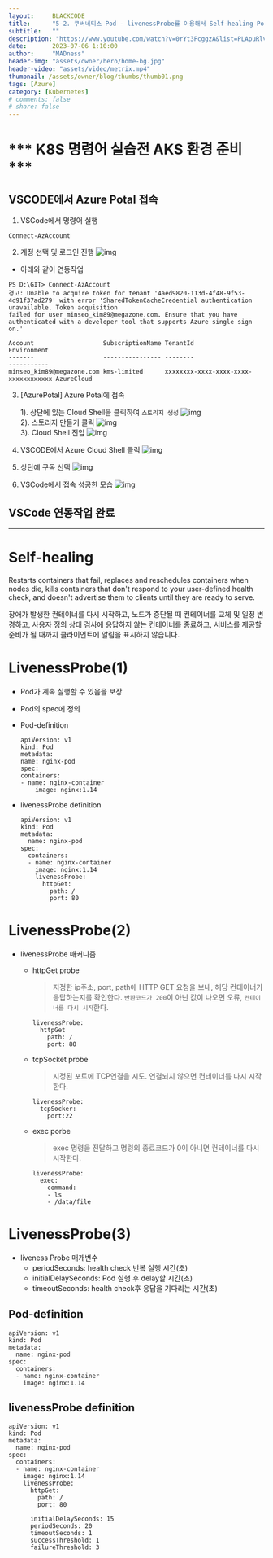 ```yaml
---
layout:     BLACKCODE
title:      "5-2. 쿠버네티스 Pod - livenessProbe를 이용해서 Self-healing Pod 만들기"
subtitle:   ""
description: "https://www.youtube.com/watch?v=0rYt3PcggzA&list=PLApuRlvrZKohaBHvXAOhUD-RxD0uQ3z0c&index=10"
date:       2023-07-06 1:10:00
author:     "MADness"
header-img: "assets/owner/hero/home-bg.jpg"
header-video: "assets/video/metrix.mp4"
thumbnail: /assets/owner/blog/thumbs/thumb01.png
tags: [Azure]
category: [Kubernetes]
# comments: false
# share: false
---
```


# *** K8S 명령어 실습전 AKS 환경 준비 ***

## VSCODE에서 Azure Potal 접속
1. VSCode에서 명령어 실행
```
Connect-AzAccount
```

2. 계정 선택 및 로그인 진행
![img](https://github.com/IIBlackCode/IIBlackCode.github.io/blob/master/_posts/Category/Kubernetes/img/Connect-AzAccount.PNG?raw=true)

* 아래와 같이 연동작업 

```
PS D:\GIT> Connect-AzAccount
경고: Unable to acquire token for tenant '4aed9820-113d-4f48-9f53-4d91f37ad279' with error 'SharedTokenCacheCredential authentication unavailable. Token acquisition 
failed for user minseo_kim89@megazone.com. Ensure that you have authenticated with a developer tool that supports Azure single sign on.'

Account                   SubscriptionName TenantId                             Environment
-------                   ---------------- --------                             -----------
minseo_kim89@megazone.com kms-limited      xxxxxxxx-xxxx-xxxx-xxxx-xxxxxxxxxxxx AzureCloud
```
3. [AzurePotal] Azure Potal에 접속
    
    1). 상단에 있는 Cloud Shell을 클릭하여 `스토리지 생성`
![img](https://github.com/IIBlackCode/IIBlackCode.github.io/blob/master/_posts/Category/Kubernetes/img/AzureCloudShell.png?raw=true)<br>
    2). 스토리지 만들기 클릭
![img](https://github.com/IIBlackCode/IIBlackCode.github.io/blob/master/_posts/Category/Kubernetes/img/createStorage.PNG?raw=true)<br>
    3). Cloud Shell 진입
![img](https://github.com/IIBlackCode/IIBlackCode.github.io/blob/master/_posts/Category/Kubernetes/img/AccessAzureCloudShell.png?raw=true)

4. VSCODE에서 Azure Cloud Shell 클릭
![img](https://github.com/IIBlackCode/IIBlackCode.github.io/blob/master/_posts/Category/Kubernetes/img/2023-01-25-Kubernetes-05_1.png?raw=true)

5. 상단에 구독 선택
![img](https://github.com/IIBlackCode/IIBlackCode.github.io/blob/master/_posts/Category/Kubernetes/img/2023-01-25-Kubernetes-05_2.png?raw=true)

6. VSCode에서 접속 성공한 모습
![img](https://github.com/IIBlackCode/IIBlackCode.github.io/blob/master/_posts/Category/Kubernetes/img/2023-01-25-Kubernetes-05_3.png?raw=true)

## VSCode 연동작업 완료

---

# Self-healing
Restarts containers that fail, replaces and reschedules containers when nodes die, kills containers that don't respond to your user-defined health check, and doesn't advertise them to clients until they are ready to serve.

장애가 발생한 컨테이너를 다시 시작하고, 노드가 중단될 때 컨테이너를 교체 및 일정 변경하고, 사용자 정의 상태 검사에 응답하지 않는 컨테이너를 종료하고, 서비스를 제공할 준비가 될 때까지 클라이언트에 알림을 표시하지 않습니다.

# LivenessProbe(1)
- Pod가 계속 실행할 수 있음을 보장
- Pod의 spec에 정의

- Pod-definition
    ```
    apiVersion: v1
    kind: Pod
    metadata:
    name: nginx-pod
    spec:
    containers:
    - name: nginx-container
        image: nginx:1.14
    ```
- livenessProbe definition
    ```
    apiVersion: v1
    kind: Pod
    metadata:
      name: nginx-pod
    spec:
      containers:
      - name: nginx-container
        image: nginx:1.14
        livenessProbe:
          httpGet:
            path: /
            port: 80
    ```

# LivenessProbe(2)

- livenessProbe 매커니즘
    - httpGet probe
        > 지정한 ip주소, port, path에 HTTP GET 요청을 보내, 해당 컨테이너가 응답하는지를 확인한다.
        `반환코드가 200`이 아닌 값이 나오면 오류, `컨테이너를 다시 시작`한다.
        
        ```
        livenessProbe:
          httpGet
            path: /
            port: 80
        ```

    - tcpSocket probe
        > 지정된 포트에 TCP연결을 시도. 연결되지 않으면 컨테이너를 다시 시작한다.
        ```
        livenessProbe:
          tcpSocker:
            port:22
        ```

    - exec porbe
        >exec 명령을 전달하고 명령의 종료코드가 0이 아니면 컨테이너를 다시 시작한다.
        ```
        livenessProbe:
          exec:
            command:
            - ls
            - /data/file
        ```

# LivenessProbe(3)
- liveness Probe 매개변수
    - periodSeconds: health check 반복 실행 시간(초)
    - initialDelaySeconds: Pod 실행 후 delay할 시간(초)
    - timeoutSeconds: health check후 응답을 기다리는 시간(초)

## Pod-definition
```
apiVersion: v1
kind: Pod
metadata:
  name: nginx-pod
spec:
  containers:
  - name: nginx-container
    image: nginx:1.14
```
## livenessProbe definition
```
apiVersion: v1
kind: Pod
metadata:
  name: nginx-pod
spec:
  containers:
  - name: nginx-container
    image: nginx:1.14
    livenessProbe:
      httpGet:
        path: /
        port: 80

      initialDelaySeconds: 15
      periodSeconds: 20
      timeoutSeconds: 1
      successThreshold: 1
      failureThreshold: 3
```
